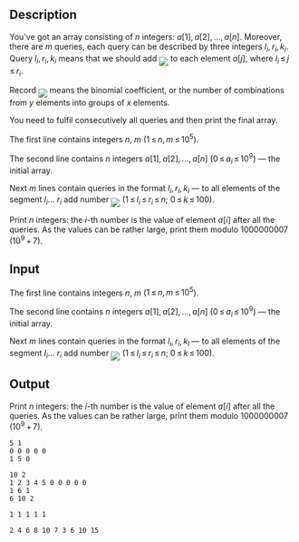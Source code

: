 ## Description

<div><p>You've got an array consisting of <span class="tex-span"><i>n</i></span> integers: <span class="tex-span"><i>a</i>[1], <i>a</i>[2], ..., <i>a</i>[<i>n</i>]</span>. Moreover, there are <span class="tex-span"><i>m</i></span> queries, each query can be described by three integers <span class="tex-span"><i>l</i><sub class="lower-index"><i>i</i></sub>, <i>r</i><sub class="lower-index"><i>i</i></sub>, <i>k</i><sub class="lower-index"><i>i</i></sub></span>. Query <span class="tex-span"><i>l</i><sub class="lower-index"><i>i</i></sub>, <i>r</i><sub class="lower-index"><i>i</i></sub>, <i>k</i><sub class="lower-index"><i>i</i></sub></span> means that we should add <img align="middle" class="tex-formula" src="file://vMKtGkZA.png" style="max-width: 100.0%;max-height: 100.0%;"> to each element <span class="tex-span"><i>a</i>[<i>j</i>]</span>, where <span class="tex-span"><i>l</i><sub class="lower-index"><i>i</i></sub> ≤ <i>j</i> ≤ <i>r</i><sub class="lower-index"><i>i</i></sub></span>.</p><p>Record <img align="middle" class="tex-formula" src="file://wD7IsnuO.png" style="max-width: 100.0%;max-height: 100.0%;"> means the binomial coefficient, or the number of combinations from <span class="tex-span"><i>y</i></span> elements into groups of <span class="tex-span"><i>x</i></span> elements.</p><p>You need to fulfil consecutively all queries and then print the final array.</p></div><div class="input-specification"><p>The first line contains integers <span class="tex-span"><i>n</i></span>, <span class="tex-span"><i>m</i></span> (<span class="tex-span">1 ≤ <i>n</i>, <i>m</i> ≤ 10<sup class="upper-index">5</sup></span>).</p><p>The second line contains <span class="tex-span"><i>n</i></span> integers <span class="tex-span"><i>a</i>[1], <i>a</i>[2], ..., <i>a</i>[<i>n</i>]</span> (<span class="tex-span">0 ≤ <i>a</i><sub class="lower-index"><i>i</i></sub> ≤ 10<sup class="upper-index">9</sup></span>)&nbsp;— the initial array.</p><p>Next <span class="tex-span"><i>m</i></span> lines contain queries in the format <span class="tex-span"><i>l</i><sub class="lower-index"><i>i</i></sub>, <i>r</i><sub class="lower-index"><i>i</i></sub>, <i>k</i><sub class="lower-index"><i>i</i></sub></span>&nbsp;— to all elements of the segment <span class="tex-span"><i>l</i><sub class="lower-index"><i>i</i></sub>... <i>r</i><sub class="lower-index"><i>i</i></sub></span> add number <img align="middle" class="tex-formula" src="file://WyHwOuj8.png" style="max-width: 100.0%;max-height: 100.0%;"> (<span class="tex-span">1 ≤ <i>l</i><sub class="lower-index"><i>i</i></sub> ≤ <i>r</i><sub class="lower-index"><i>i</i></sub> ≤ <i>n</i></span>; <span class="tex-span">0 ≤ <i>k</i> ≤ 100</span>).</p></div><div class="output-specification"><p>Print <span class="tex-span"><i>n</i></span> integers: the <span class="tex-span"><i>i</i></span>-th number is the value of element <span class="tex-span"><i>a</i>[<i>i</i>]</span> after all the queries. As the values can be rather large, print them modulo <span class="tex-span">1000000007</span> <span class="tex-span">(10<sup class="upper-index">9</sup> + 7)</span>.</p></div>

## Input

<p>The first line contains integers <span class="tex-span"><i>n</i></span>, <span class="tex-span"><i>m</i></span> (<span class="tex-span">1 ≤ <i>n</i>, <i>m</i> ≤ 10<sup class="upper-index">5</sup></span>).</p><p>The second line contains <span class="tex-span"><i>n</i></span> integers <span class="tex-span"><i>a</i>[1], <i>a</i>[2], ..., <i>a</i>[<i>n</i>]</span> (<span class="tex-span">0 ≤ <i>a</i><sub class="lower-index"><i>i</i></sub> ≤ 10<sup class="upper-index">9</sup></span>)&nbsp;— the initial array.</p><p>Next <span class="tex-span"><i>m</i></span> lines contain queries in the format <span class="tex-span"><i>l</i><sub class="lower-index"><i>i</i></sub>, <i>r</i><sub class="lower-index"><i>i</i></sub>, <i>k</i><sub class="lower-index"><i>i</i></sub></span>&nbsp;— to all elements of the segment <span class="tex-span"><i>l</i><sub class="lower-index"><i>i</i></sub>... <i>r</i><sub class="lower-index"><i>i</i></sub></span> add number <img align="middle" class="tex-formula" src="file://WyHwOuj8.png" style="max-width: 100.0%;max-height: 100.0%;"> (<span class="tex-span">1 ≤ <i>l</i><sub class="lower-index"><i>i</i></sub> ≤ <i>r</i><sub class="lower-index"><i>i</i></sub> ≤ <i>n</i></span>; <span class="tex-span">0 ≤ <i>k</i> ≤ 100</span>).</p>

## Output

<p>Print <span class="tex-span"><i>n</i></span> integers: the <span class="tex-span"><i>i</i></span>-th number is the value of element <span class="tex-span"><i>a</i>[<i>i</i>]</span> after all the queries. As the values can be rather large, print them modulo <span class="tex-span">1000000007</span> <span class="tex-span">(10<sup class="upper-index">9</sup> + 7)</span>.</p>





```input1
5 1
0 0 0 0 0
1 5 0

```




```input2
10 2
1 2 3 4 5 0 0 0 0 0
1 6 1
6 10 2

```




```output1
1 1 1 1 1

```




```output2
2 4 6 8 10 7 3 6 10 15

```


